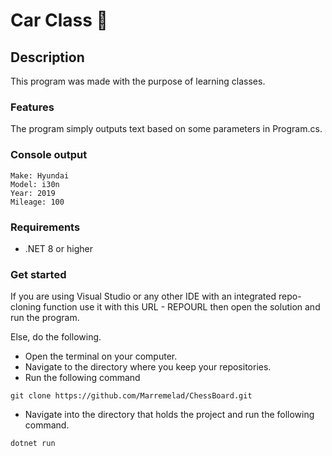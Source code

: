 # Car Class 🚗

## Description
This program was made with the purpose of learning classes.

### Features
The program simply outputs text based on some parameters in Program.cs.

### Console output
```console
Make: Hyundai
Model: i30n
Year: 2019
Mileage: 100
```

### Requirements
* .NET 8 or higher

### Get started
If you are using Visual Studio or any other IDE with an integrated repo-cloning function use it with this URL -
REPOURL
then open the solution and run the program.

Else, do the following.
* Open the terminal on your computer.
* Navigate to the directory where you keep your repositories.
* Run the following command
```console
git clone https://github.com/Marremelad/ChessBoard.git        
```
* Navigate into the directory that holds the project and run the following command.
```console
dotnet run
```
